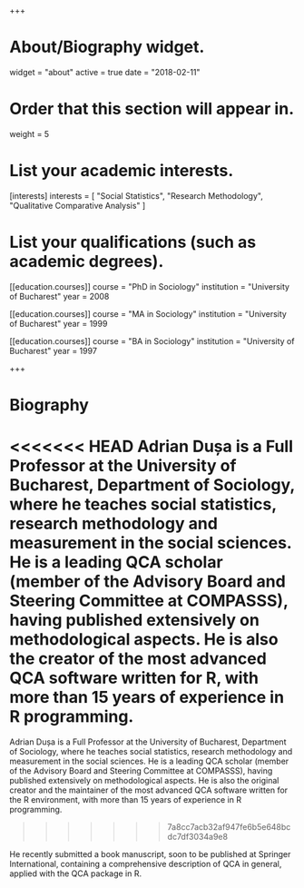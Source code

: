 +++
# About/Biography widget.
widget = "about"
active = true
date = "2018-02-11"

# Order that this section will appear in.
weight = 5

# List your academic interests.
[interests]
  interests = [
    "Social Statistics",
    "Research Methodology",
    "Qualitative Comparative Analysis"
  ]

# List your qualifications (such as academic degrees).
[[education.courses]]
  course = "PhD in Sociology"
  institution = "University of Bucharest"
  year = 2008

[[education.courses]]
  course = "MA in Sociology"
  institution = "University of Bucharest"
  year = 1999

[[education.courses]]
  course = "BA in Sociology"
  institution = "University of Bucharest"
  year = 1997
 
+++

# Biography

<<<<<<< HEAD
Adrian Dușa is a Full Professor at the University of Bucharest, Department of Sociology, where he teaches social statistics, research methodology and measurement in the social sciences. He is a leading QCA scholar (member of the Advisory Board and Steering Committee at COMPASSS), having published extensively on methodological aspects. He is also the creator of the most advanced QCA software written for R, with more than 15 years of experience in R programming.
=======
Adrian Dușa is a Full Professor at the University of Bucharest, Department of Sociology, where he teaches social statistics, research methodology and measurement in the social sciences. He is a leading QCA scholar (member of the Advisory Board and Steering Committee at COMPASSS), having published extensively on methodological aspects. He is also the original creator and the maintainer of the most advanced QCA software written for the R environment, with more than 15 years of experience in R programming.
>>>>>>> 7a8cc7acb32af947fe6b5e648bcdc7df3034a9e8

He recently submitted a book manuscript, soon to be published at Springer International, containing a comprehensive description of QCA in general, applied with the QCA package in R.
